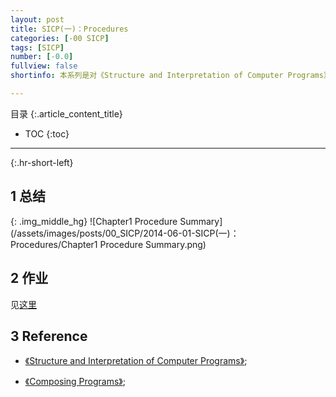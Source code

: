 ```yaml
---
layout: post
title: SICP(一)：Procedures
categories: [-00 SICP]
tags: [SICP]
number: [-0.0]
fullview: false
shortinfo: 本系列是对《Structure and Interpretation of Computer Programs》读书总结，作为对Program本质的学习。本文是第1篇笔记-《Procedure》。

---
```

目录
{:.article_content_title}


* TOC
{:toc}

---
{:.hr-short-left}

## 1 总结 ##

{: .img_middle_hg}
![Chapter1 Procedure Summary](/assets/images/posts/00_SICP/2014-06-01-SICP(一)：Procedures/Chapter1 Procedure Summary.png)

## 2 作业 ##

见[这里](https://github.com/shunmian/00-SICP)

## 3 Reference ##

- [《Structure and Interpretation of Computer Programs》](https://www.amazon.com/Structure-Interpretation-Computer-Programs-Engineering/dp/0262510871);

- [《Composing Programs》](http://composingprograms.com);





